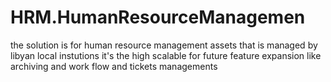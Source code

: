 # HRM.HumanResourceManagemen

the solution is for human resource management assets that is managed by libyan local instutions 
it's the high scalable for future feature expansion like archiving and work flow and tickets managements 
